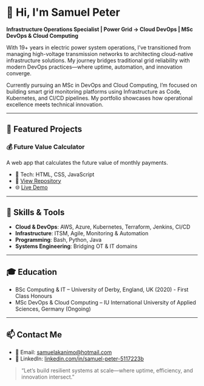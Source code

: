 # 👋 Hi, I'm Samuel Peter

**Infrastructure Operations Specialist | Power Grid → Cloud DevOps | MSc DevOps & Cloud Computing**

With 19+ years in electric power system operations, I’ve transitioned from managing high-voltage transmission networks to architecting cloud-native infrastructure solutions. My journey bridges traditional grid reliability with modern DevOps practices—where uptime, automation, and innovation converge.

Currently pursuing an MSc in DevOps and Cloud Computing, I’m focused on building smart grid monitoring platforms using Infrastructure as Code, Kubernetes, and CI/CD pipelines. My portfolio showcases how operational excellence meets technical innovation.

---

## 💼 Featured Projects

### 💰 Future Value Calculator
A web app that calculates the future value of monthly payments.
- 🔧 Tech: HTML, CSS, JavaScript
- 📂 [View Repository](https://github.com/sampeter-akan/future-value-calculator)
- 🌐 [Live Demo](https://sampeter-akan.github.io/future-value-calculator)

---

## 🧠 Skills & Tools
- **Cloud & DevOps**: AWS, Azure, Kubernetes, Terraform, Jenkins, CI/CD
- **Infrastructure**: ITSM, Agile, Monitoring & Automation
- **Programming**: Bash, Python, Java
- **Systems Engineering**: Bridging OT & IT domains

---

## 🎓 Education
- BSc Computing & IT – University of Derby, England, UK (2020) - First Class Honours
- MSc DevOps & Cloud Computing – IU International University of Applied Sciences, Germany (Ongoing)

---

## 📫 Contact Me
- 📧 Email: samuelakanimo@hotmail.com
- 🔗 LinkedIn: [linkedin.com/in/samuel-peter-5117223b](https://www.linkedin.com/in/samuel-peter-5117223b)

> “Let’s build resilient systems at scale—where uptime, efficiency, and innovation intersect.”
